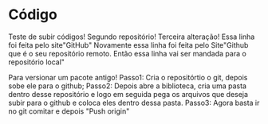 # Código
 Teste de subir códigos!
 Segundo repositório!
 Terceira alteração!
 Essa linha foi feita pelo site"GitHub"
 Novamente essa linha foi feita pelo Site"Github que é o seu repositório remoto. Então essa linha vai ser mandada para o repositório local"

Para versionar um pacote antigo! Passo1: Cria o repositórtio o git, depois sobe ele para o github;
Passo2: Depois abre a biblioteca, cria uma pasta dentro desse repositório e logo em seguida pega os arquivos que deseja subir para o github e coloca eles dentro dessa pasta.
Passo3: Agora basta ir no git comitar e depois "Push origin"


 
